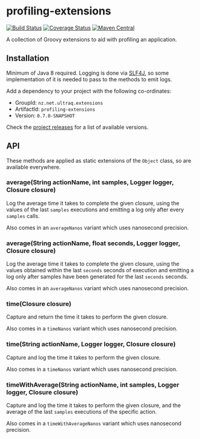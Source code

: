 
profiling-extensions
====================

[![Build Status](https://github.com/ultraq/profiling-extensions/actions/workflows/build.yml/badge.svg)](https://github.com/ultraq/profiling-extensions/actions)
[![Coverage Status](https://coveralls.io/repos/github/ultraq/profiling-extensions/badge.svg?branch=main)](https://coveralls.io/github/ultraq/profiling-extensions?branch=main)
[![Maven Central](https://img.shields.io/maven-central/v/nz.net.ultraq.extensions/profiling-extensions.svg?maxAge=3600)](http://search.maven.org/#search|ga|1|g%3A%22nz.net.ultraq.extensions%22%20AND%20a%3A%22profiling-extensions%22)

A collection of Groovy extensions to aid with profiling an application.


Installation
------------

Minimum of Java 8 required.  Logging is done via [SLF4J](http://www.slf4j.org/),
so some implementation of it is needed to pass to the methods to emit logs.

Add a dependency to your project with the following co-ordinates:

 - GroupId: `nz.net.ultraq.extensions`
 - ArtifactId: `profiling-extensions`
 - Version: `0.7.0-SNAPSHOT`

Check the [project releases](https://github.com/ultraq/profiling-extensions/releases)
for a list of available versions.


API
---

These methods are applied as static extensions of the `Object` class, so are
available everywhere.

### average(String actionName, int samples, Logger logger, Closure closure)

Log the average time it takes to complete the given closure, using the values of
the last `samples` executions and emitting a log only after every `samples`
calls.

Also comes in an `averageNanos` variant which uses nanosecond precision.

### average(String actionName, float seconds, Logger logger, Closure closure)

Log the average time it takes to complete the given closure, using the values
obtained within the last `seconds` seconds of execution and emitting a log only
after samples have been generated for the last `seconds` seconds.

Also comes in an `averageNanos` variant which uses nanosecond precision.

### time(Closure closure)

Capture and return the time it takes to perform the given closure.

Also comes in a `timeNanos` variant which uses nanosecond precision.

### time(String actionName, Logger logger, Closure closure)

Capture and log the time it takes to perform the given closure.

Also comes in a `timeNanos` variant which uses nanosecond precision.

### timeWithAverage(String actionName, int samples, Logger logger, Closure closure)

Capture and log the time it takes to perform the given closure, and the average
of the last `samples` executions of the specific action.

Also comes in a `timeWithAverageNanos` variant which uses nanosecond precision.
